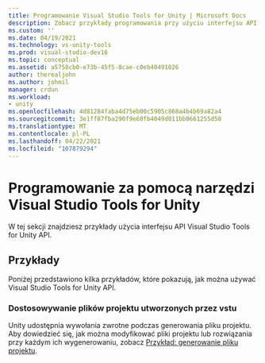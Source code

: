 ```yaml
---
title: Programowanie Visual Studio Tools for Unity | Microsoft Docs
description: Zobacz przykłady programowania przy użyciu interfejsu API Visual Studio Tools for Unity (VSTU). Dostosowywanie plików projektu utworzonych przez vstu.
ms.custom: ''
ms.date: 04/19/2021
ms.technology: vs-unity-tools
ms.prod: visual-studio-dev16
ms.topic: conceptual
ms.assetid: a5758cb0-e73b-45f5-8cae-c0eb40491026
author: therealjohn
ms.author: johmil
manager: crdun
ms.workload:
- unity
ms.openlocfilehash: 4d81284faba4d75eb00c5905c868a4b4b69a82a4
ms.sourcegitcommit: 3e1ff87fba290f9e60fb4049d011bb8661255d58
ms.translationtype: MT
ms.contentlocale: pl-PL
ms.lasthandoff: 04/22/2021
ms.locfileid: "107879294"
---
```

# <a name="program-visual-studio-tools-for-unity"></a>Programowanie za pomocą narzędzi Visual Studio Tools for Unity
W tej sekcji znajdziesz przykłady użycia interfejsu API Visual Studio Tools for Unity API.

## <a name="examples"></a>Przykłady
 Poniżej przedstawiono kilka przykładów, które pokazują, jak można używać Visual Studio Tools for Unity API.

### <a name="customize-project-files-created-by-vstu"></a>Dostosowywanie plików projektu utworzonych przez vstu
 Unity udostępnia wywołania zwrotne podczas generowania pliku projektu. Aby dowiedzieć się, jak można modyfikować pliki projektu lub rozwiązania przy każdym ich wygenerowaniu, zobacz [Przykład: generowanie pliku projektu](./customize-project-files-created-by-vstu.md).
